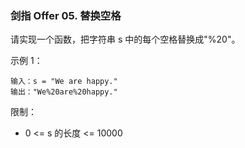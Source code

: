 ### 剑指 Offer 05. 替换空格
请实现一个函数，把字符串 s 中的每个空格替换成"%20"。



示例 1：

	输入：s = "We are happy."
	输出："We%20are%20happy."

限制：
* 0 <= s 的长度 <= 10000
